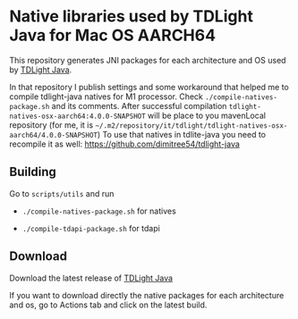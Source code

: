 # Native libraries used by TDLight Java for Mac OS AARCH64

This repository generates JNI packages for each architecture and OS used by [TDLight Java](https://github.com/tdlight-team/tdlight-java).

In that repository I publish settings and some workaround that helped me to compile tdlight-java natives for M1 processor.
Check `./compile-natives-package.sh` and its comments. 
After successful compilation `tdlight-natives-osx-aarch64:4.0.0-SNAPSHOT` will be place to you mavenLocal repository (for me, it is `~/.m2/repository/it/tdlight/tdlight-natives-osx-aarch64/4.0.0-SNAPSHOT`)
To use that natives in tdlite-java you need to recompile it as well: https://github.com/dimitree54/tdlight-java

## Building

Go to `scripts/utils` and run

- `./compile-natives-package.sh` for natives

- `./compile-tdapi-package.sh` for tdapi

## Download

Download the latest release of [TDLight Java](https://github.com/tdlight-team/tdlight-java/releases)

If you want to download directly the native packages for each architecture and os, go to Actions tab and click on the latest build.
